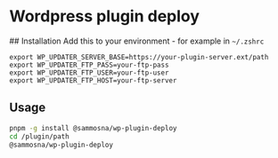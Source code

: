 # Wordpress plugin deploy

## Installation
Add this to your environment - for example in `~/.zshrc`
```
export WP_UPDATER_SERVER_BASE=https://your-plugin-server.ext/path
export WP_UPDATER_FTP_PASS=your-ftp-pass
export WP_UPDATER_FTP_USER=your-ftp-user
export WP_UPDATER_FTP_HOST=your-ftp-server
```

## Usage
```bash
pnpm -g install @sammosna/wp-plugin-deploy
cd /plugin/path
@sammosna/wp-plugin-deploy
```
